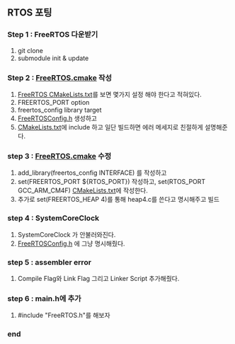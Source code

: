 ## RTOS 포팅

### Step 1 : FreeRTOS 다운받기
1. git clone
2. submodule init & update

### Step 2 : [FreeRTOS.cmake](./FreeRTOS.cmake) 작성
1. [FreeRTOS CMakeLists.txt](FreeRTOS/FreeRTOS/Source/CMakeLists.txt)를 보면 몇가지 설정 해야 한다고 적혀있다.
2. FREERTOS_PORT option
3. freertos_config library target
4. [FreeRTOSConfig.h](Core/Config/FreeRTOSConfig.h) 생성하고
5. [CMakeLists.txt](./CMakeLists.txt)에 include 하고 일단 빌드하면 에러 메세지로 친절하게 설명해준다.

### step 3 : [FreeRTOS.cmake](./FreeRTOS.cmake) 수정
1. add_library(freertos_config INTERFACE) 를 작성하고
2. set(FREERTOS_PORT ${RTOS_PORT}) 작성하고, set(RTOS_PORT GCC_ARM_CM4F) [CMakeLists.txt](./CMakeLists.txt)에 작성한다.
3. 추가로 set(FREERTOS_HEAP 4)를 통해 heap4.c를 쓴다고 명시해주고 빌드

### step 4 : SystemCoreClock
1. SystemCoreClock 가 안불러와진다.
2. [FreeRTOSConfig.h](Core/Config/FreeRTOSConfig.h) 에 그냥 명시해줬다.

### step 5 : assembler error
1. Compile Flag와 Link Flag 그리고 Linker Script 추가해줬다.

### step 6 : main.h에 추가
1. #include "FreeRTOS.h"를 해보자

### end